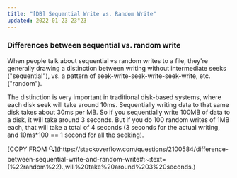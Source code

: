 ```yaml
---
title: "[DB] Sequential Write vs. Random Write"
updated: 2022-01-23 23"23
---
```


### Differences between sequential vs. random write

<p>
When people talk about sequential vs random writes to a file, they're generally drawing a distinction between writing without intermediate seeks ("sequential"), vs. a pattern of seek-write-seek-write-seek-write, etc. ("random").<br/>

The distinction is very important in traditional disk-based systems, where each disk seek will take around 10ms. Sequentially writing data to that same disk takes about 30ms per MB. So if you sequentially write 100MB of data to a disk, it will take around 3 seconds. But if you do 100 random writes of 1MB each, that will take a total of 4 seconds (3 seconds for the actual writing, and 10ms\*100 == 1 second for all the seeking).<br/>

</p>
[COPY FROM 🔍](https://stackoverflow.com/questions/2100584/difference-between-sequential-write-and-random-write#:~:text=(%22random%22).,will%20take%20around%203%20seconds.)
